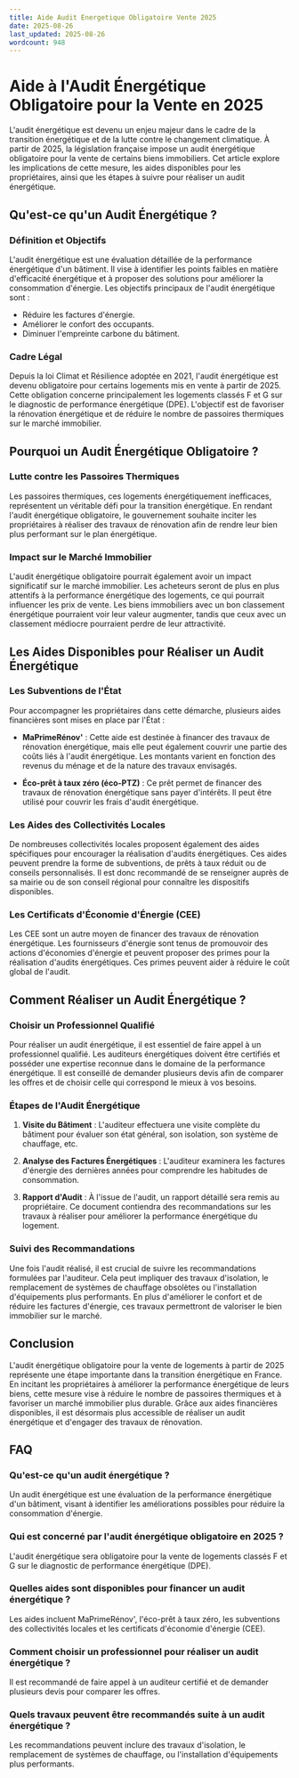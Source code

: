```yaml
---
title: Aide Audit Energetique Obligatoire Vente 2025
date: 2025-08-26
last_updated: 2025-08-26
wordcount: 948
---
```


# Aide à l'Audit Énergétique Obligatoire pour la Vente en 2025

L'audit énergétique est devenu un enjeu majeur dans le cadre de la transition énergétique et de la lutte contre le changement climatique. À partir de 2025, la législation française impose un audit énergétique obligatoire pour la vente de certains biens immobiliers. Cet article explore les implications de cette mesure, les aides disponibles pour les propriétaires, ainsi que les étapes à suivre pour réaliser un audit énergétique.

## Qu'est-ce qu'un Audit Énergétique ?

### Définition et Objectifs

L'audit énergétique est une évaluation détaillée de la performance énergétique d'un bâtiment. Il vise à identifier les points faibles en matière d'efficacité énergétique et à proposer des solutions pour améliorer la consommation d'énergie. Les objectifs principaux de l'audit énergétique sont :

- Réduire les factures d'énergie.
- Améliorer le confort des occupants.
- Diminuer l'empreinte carbone du bâtiment.

### Cadre Légal

Depuis la loi Climat et Résilience adoptée en 2021, l'audit énergétique est devenu obligatoire pour certains logements mis en vente à partir de 2025. Cette obligation concerne principalement les logements classés F et G sur le diagnostic de performance énergétique (DPE). L'objectif est de favoriser la rénovation énergétique et de réduire le nombre de passoires thermiques sur le marché immobilier.

## Pourquoi un Audit Énergétique Obligatoire ?

### Lutte contre les Passoires Thermiques

Les passoires thermiques, ces logements énergétiquement inefficaces, représentent un véritable défi pour la transition énergétique. En rendant l'audit énergétique obligatoire, le gouvernement souhaite inciter les propriétaires à réaliser des travaux de rénovation afin de rendre leur bien plus performant sur le plan énergétique.

### Impact sur le Marché Immobilier

L'audit énergétique obligatoire pourrait également avoir un impact significatif sur le marché immobilier. Les acheteurs seront de plus en plus attentifs à la performance énergétique des logements, ce qui pourrait influencer les prix de vente. Les biens immobiliers avec un bon classement énergétique pourraient voir leur valeur augmenter, tandis que ceux avec un classement médiocre pourraient perdre de leur attractivité.

## Les Aides Disponibles pour Réaliser un Audit Énergétique

### Les Subventions de l'État

Pour accompagner les propriétaires dans cette démarche, plusieurs aides financières sont mises en place par l'État :

- **MaPrimeRénov'** : Cette aide est destinée à financer des travaux de rénovation énergétique, mais elle peut également couvrir une partie des coûts liés à l'audit énergétique. Les montants varient en fonction des revenus du ménage et de la nature des travaux envisagés.
  
- **Éco-prêt à taux zéro (éco-PTZ)** : Ce prêt permet de financer des travaux de rénovation énergétique sans payer d'intérêts. Il peut être utilisé pour couvrir les frais d'audit énergétique.

### Les Aides des Collectivités Locales

De nombreuses collectivités locales proposent également des aides spécifiques pour encourager la réalisation d'audits énergétiques. Ces aides peuvent prendre la forme de subventions, de prêts à taux réduit ou de conseils personnalisés. Il est donc recommandé de se renseigner auprès de sa mairie ou de son conseil régional pour connaître les dispositifs disponibles.

### Les Certificats d'Économie d'Énergie (CEE)

Les CEE sont un autre moyen de financer des travaux de rénovation énergétique. Les fournisseurs d'énergie sont tenus de promouvoir des actions d'économies d'énergie et peuvent proposer des primes pour la réalisation d'audits énergétiques. Ces primes peuvent aider à réduire le coût global de l'audit.

## Comment Réaliser un Audit Énergétique ?

### Choisir un Professionnel Qualifié

Pour réaliser un audit énergétique, il est essentiel de faire appel à un professionnel qualifié. Les auditeurs énergétiques doivent être certifiés et posséder une expertise reconnue dans le domaine de la performance énergétique. Il est conseillé de demander plusieurs devis afin de comparer les offres et de choisir celle qui correspond le mieux à vos besoins.

### Étapes de l'Audit Énergétique

1. **Visite du Bâtiment** : L'auditeur effectuera une visite complète du bâtiment pour évaluer son état général, son isolation, son système de chauffage, etc.
  
2. **Analyse des Factures Énergétiques** : L'auditeur examinera les factures d'énergie des dernières années pour comprendre les habitudes de consommation.

3. **Rapport d'Audit** : À l'issue de l'audit, un rapport détaillé sera remis au propriétaire. Ce document contiendra des recommandations sur les travaux à réaliser pour améliorer la performance énergétique du logement.

### Suivi des Recommandations

Une fois l'audit réalisé, il est crucial de suivre les recommandations formulées par l'auditeur. Cela peut impliquer des travaux d'isolation, le remplacement de systèmes de chauffage obsolètes ou l'installation d'équipements plus performants. En plus d'améliorer le confort et de réduire les factures d'énergie, ces travaux permettront de valoriser le bien immobilier sur le marché.

## Conclusion

L'audit énergétique obligatoire pour la vente de logements à partir de 2025 représente une étape importante dans la transition énergétique en France. En incitant les propriétaires à améliorer la performance énergétique de leurs biens, cette mesure vise à réduire le nombre de passoires thermiques et à favoriser un marché immobilier plus durable. Grâce aux aides financières disponibles, il est désormais plus accessible de réaliser un audit énergétique et d'engager des travaux de rénovation.

## FAQ

### Qu'est-ce qu'un audit énergétique ?

Un audit énergétique est une évaluation de la performance énergétique d'un bâtiment, visant à identifier les améliorations possibles pour réduire la consommation d'énergie.

### Qui est concerné par l'audit énergétique obligatoire en 2025 ?

L'audit énergétique sera obligatoire pour la vente de logements classés F et G sur le diagnostic de performance énergétique (DPE).

### Quelles aides sont disponibles pour financer un audit énergétique ?

Les aides incluent MaPrimeRénov', l'éco-prêt à taux zéro, les subventions des collectivités locales et les certificats d'économie d'énergie (CEE).

### Comment choisir un professionnel pour réaliser un audit énergétique ?

Il est recommandé de faire appel à un auditeur certifié et de demander plusieurs devis pour comparer les offres.

### Quels travaux peuvent être recommandés suite à un audit énergétique ?

Les recommandations peuvent inclure des travaux d'isolation, le remplacement de systèmes de chauffage, ou l'installation d'équipements plus performants.